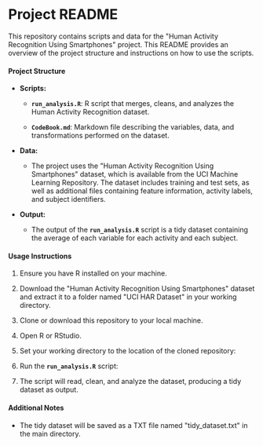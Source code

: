 # **Project README**

This repository contains scripts and data for the "Human Activity Recognition Using Smartphones" project. This README provides an overview of the project structure and instructions on how to use the scripts.

#### Project Structure

-   **Scripts:**

    -   **`run_analysis.R`**: R script that merges, cleans, and analyzes the Human Activity Recognition dataset.

    -   **`CodeBook.md`**: Markdown file describing the variables, data, and transformations performed on the dataset.

-   **Data:**

    -   The project uses the "Human Activity Recognition Using Smartphones" dataset, which is available from the UCI Machine Learning Repository. The dataset includes training and test sets, as well as additional files containing feature information, activity labels, and subject identifiers.

-   **Output:**

    -   The output of the **`run_analysis.R`** script is a tidy dataset containing the average of each variable for each activity and each subject.

#### Usage Instructions

1.  Ensure you have R installed on your machine.

2.  Download the "Human Activity Recognition Using Smartphones" dataset and extract it to a folder named "UCI HAR Dataset" in your working directory.

3.  Clone or download this repository to your local machine.

4.  Open R or RStudio.

5.  Set your working directory to the location of the cloned repository:

6.  Run the **`run_analysis.R`** script:

7.  The script will read, clean, and analyze the dataset, producing a tidy dataset as output.

#### Additional Notes

-   The tidy dataset will be saved as a TXT file named "tidy_dataset.txt" in the main directory.
